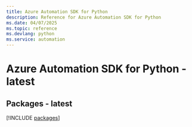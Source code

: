 ```yaml
---
title: Azure Automation SDK for Python
description: Reference for Azure Automation SDK for Python
ms.date: 04/07/2025
ms.topic: reference
ms.devlang: python
ms.service: automation
---
```

# Azure Automation SDK for Python - latest
## Packages - latest
[!INCLUDE [packages](automation-index.md)]